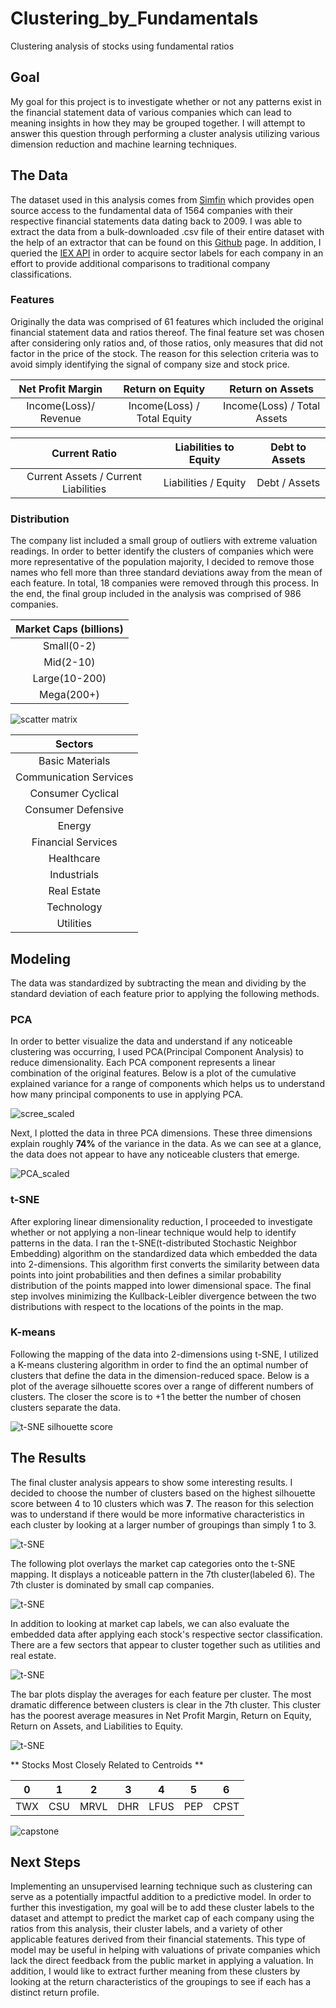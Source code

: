 # Clustering_by_Fundamentals
Clustering analysis of stocks using fundamental ratios

## Goal

My goal for this project is to investigate whether or not any patterns exist in the financial statement data of various companies which can lead to meaning insights in how they may be grouped together.  I will attempt to answer this question through performing a cluster analysis utilizing various dimension reduction and machine learning techniques.

## The Data

The dataset used in this analysis comes from [Simfin](https://simfin.com) which provides open source access to the fundamental data of 1564 companies with their respective financial statements data dating back to 2009. I was able to extract the data from a bulk-downloaded .csv file of their entire dataset with the help of an extractor that can be found on this [Github](https://github.com/SimFin/bd-extractor) page. In addition, I queried the [IEX API](https://iextrading.com/developer/docs/) in order to acquire sector labels for each company in an effort to provide additional comparisons to traditional company classifications.

### Features

Originally the data was comprised of 61 features which included the original financial statement data and ratios thereof. The final feature set was chosen after considering only ratios and, of those ratios, only measures that did not factor in the price of the stock. The reason for this selection criteria was to avoid simply identifying the signal of company size and stock price.    


| **Net Profit Margin** | **Return on Equity** | **Return on Assets** |
| :-----------: | :------------: | :-----------: |
| Income(Loss)/ Revenue | Income(Loss) / Total Equity |Income(Loss) / Total Assets |

| **Current Ratio** | **Liabilities to Equity** | **Debt to Assets** |
| :-------: | :--------:| :-------: |
| Current Assets / Current Liabilities | Liabilities / Equity | Debt / Assets |

### Distribution

The company list included a small group of outliers with extreme valuation readings. In order to better identify the clusters of companies which were more representative of the population majority, I decided to remove those names who fell more than three standard deviations away from the mean of each feature. In total, 18 companies were removed through this process. In the end, the final group included in the analysis was comprised of 986 companies.

| **Market Caps (billions)** |
| :-------: |
| Small(0-2)|362|
| Mid(2-10)|289|
|Large(10-200)|336|
|Mega(200+)|17|

![scatter matrix](plots/scatter_matrix.png)

| **Sectors** |                    
| :--------: |
| Basic Materials |47|
|Communication Services |15|
|Consumer Cyclical |160|
|Consumer Defensive |60|
|Energy |50|
|Financial Services |34|
|Healthcare |137|
|Industrials |148|
|Real Estate |55|
|Technology |197|
|Utilities |32|

## Modeling
The data was standardized by subtracting the mean and dividing by the standard deviation of each feature prior to applying the following methods.  

### PCA
In order to better visualize the data and understand if any noticeable clustering was occurring, I used PCA(Principal Component Analysis) to reduce dimensionality. Each PCA component represents a linear combination of the original features. Below is a plot of the cumulative explained variance for a range of components which helps us to understand how many principal components to use in applying PCA.

![scree_scaled](plots/scree_plot_scaled.png)

Next, I plotted the data in three PCA dimensions. These three dimensions explain roughly **74%** of the variance in the data. As we can see at a glance, the data does not appear to have any noticeable clusters that emerge.  

![PCA_scaled](plots/3d_PCA_scaled.png)

### t-SNE

After exploring linear dimensionality reduction, I proceeded to investigate whether or not applying a non-linear technique would help to identify patterns in the data. I ran the t-SNE(t-distributed Stochastic Neighbor Embedding) algorithm on the standardized data which embedded the data into 2-dimensions.
This algorithm first converts the similarity between data points into joint probabilities and then defines a similar probability distribution of the points mapped into lower dimensional space. The final step involves minimizing the Kullback-Leibler divergence between the two distributions with respect to the locations of the points in the map.    

### K-means

Following the mapping of the data into 2-dimensions using t-SNE, I utilized a K-means clustering algorithm in order to find the an optimal number of clusters that define the data in the dimension-reduced space. Below is a plot of the average silhouette scores over a range of different numbers of clusters. The closer the score is to +1 the better the number of chosen clusters separate the data.

![t-SNE silhouette score](plots/silhouette_score_t-SNE.png)    

## The Results

The final cluster analysis appears to show some interesting results. I decided to choose the number of clusters based on the highest silhouette score between 4 to 10 clusters which was **7**. The reason for this selection was to understand if there would be more informative characteristics in each cluster by looking at a larger number of groupings than simply 1 to 3.

![t-SNE](plots/TSNE_scaled_K_means.png)

The following plot overlays the market cap categories onto the t-SNE mapping. It displays a noticeable pattern in the 7th cluster(labeled 6). The 7th cluster is dominated by small cap companies.

![t-SNE](plots/TSNE_scaled_market_cap.png)

In addition to looking at market cap labels, we can also evaluate the embedded data after applying each stock's respective sector classification. There are a few sectors that appear to cluster together such as utilities and real estate.

![t-SNE](plots/TSNE_scaled_sectors.png)

The bar plots display the averages for each feature per cluster. The most dramatic difference between clusters is clear in the 7th cluster. This cluster has the poorest average measures in Net Profit Margin, Return on Equity, Return on Assets, and Liabilities to Equity.

![t-SNE](plots/TSNE_scaled_stats.png)

** Stocks Most Closely Related to Centroids **

| 0 | 1 | 2 | 3 | 4 | 5 | 6 |
|---|---|---|---|---|---|---|
| TWX | CSU | MRVL | DHR | LFUS | PEP | CPST |

![capstone](plots/capstone.jpeg)

## Next Steps

Implementing an unsupervised learning technique such as clustering can serve as a potentially impactful addition to a predictive model. In order to further this investigation, my goal will be to add these cluster labels to the dataset and attempt to predict the market cap of each company using the ratios from this analysis, their cluster labels, and a variety of other applicable features derived from their financial statements. This type of model may be useful in helping with valuations of private companies which lack the direct feedback from the public market in applying a valuation. In addition, I would like to extract further meaning from these clusters by looking at the return characteristics of the groupings to see if each has a distinct return profile.
